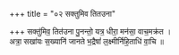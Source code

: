 +++
title = "०२ सक्तुमिव तितउना"

+++
सक्तु॑मिव॒ तित॑उना पु॒नन्तो॒ यत्र॒ धीरा॒ मन॑सा॒ वाच॒मक्र॑त ।  
अत्रा॒ सखा॑यः स॒ख्यानि॑ जानते भ॒द्रैषां॑ ल॒क्ष्मीर्निहि॒ताधि॑ वा॒चि ॥